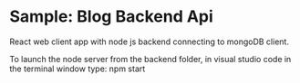 # Sample: Blog Backend Api

React web client app with node js backend connecting to mongoDB client.

To launch the node server from the backend folder, in visual studio code in the terminal window type: npm start
